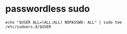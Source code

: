 # passwordless sudo
```
echo "$USER ALL=(ALL:ALL) NOPASSWD: ALL" | sudo tee /etc/sudoers.d/$USER
```
